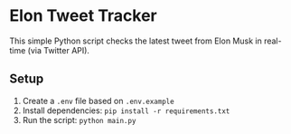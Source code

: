 # Elon Tweet Tracker

This simple Python script checks the latest tweet from Elon Musk in real-time (via Twitter API).

## Setup

1. Create a `.env` file based on `.env.example`
2. Install dependencies: `pip install -r requirements.txt`
3. Run the script: `python main.py`
